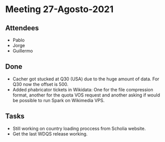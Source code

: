 # Meeting 27-Agosto-2021

## Attendees 

- Pablo
- Jorge
- Guillermo

## Done
- Cacher got stucked at Q30 (USA) due to the huge amount of data. For Q30 now the offset is 500. 
- Added phabricator tickets in Wikidata: One for the file compression format, another for the quota VOS request and another asking if would be possible to run Spark on Wikimedia VPS.

## Tasks
- Still working on country loading proccess from Scholia website.
- Get the last WDQS release working.
